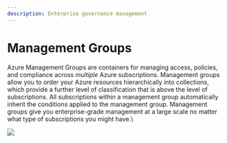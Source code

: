 ```yaml
---
description: Enterprise governance management
---
```


# Management Groups

Azure Management Groups are containers for managing access, policies, and compliance across _multiple_ Azure subscriptions. Management groups allow you to order your Azure resources hierarchically into collections, which provide a further level of classification that is above the level of subscriptions. All subscriptions within a management group automatically inherit the conditions applied to the management group. Management groups give you enterprise-grade management at a large scale no matter what type of subscriptions you might have.\


![](</image (30).png>)
